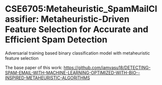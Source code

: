 # CSE6705:Metaheuristic_SpamMailClassifier: Metaheuristic-Driven Feature Selection for Accurate and Efficient Spam Detection
 Adversarial training based binary classification model with metaheuristic feature selection
 
 The base paper of this work: https://github.com/iamvasu18/DETECTING-SPAM-EMAIL-WITH-MACHINE-LEARNING-OPTIMIZED-WITH-BIO--INSPIRED-METAHEURISTIC-ALGORITHMS
